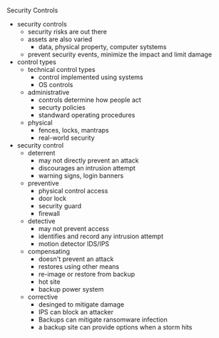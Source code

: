 Security Controls 

* security controls 
	* security risks are out there 
	* assets are also varied 
		* data, physical property, computer sytstems 
	* prevent security events, minimize the impact and limit damage 
* control types 
	* technical control types 
		* control implemented using systems 
		* OS controls 
	* administrative 
		* controls determine how people act 
		* securty policies 
		* standward operating procedures 
	* physical 
		* fences, locks, mantraps 
		* real-world security 
* security control 
	* deterrent 
		* may not directly prevent an attack
		* discourages an intrusion attempt 
		* warning signs, login banners 
	* preventive 
		* physical control access 
		* door lock
		* security guard 
		* firewall
	* detective 
		* may not prevent access
		* identifies and record any intrusion attempt
		* motion detector IDS/IPS
	* compensating 
		* doesn't prevent an attack
		* restores using other means 
		* re-image or restore from backup
		* hot site
		* backup power system
	* corrective 
		* desinged to mitigate damage 
		* IPS can block an attacker 
		* Backups can mitigate ransomware infection 
		* a backup site can provide options when a storm hits
